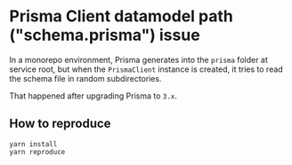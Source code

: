 # Prisma Client datamodel path ("schema.prisma") issue

In a monorepo environment, Prisma generates into the `prisma` folder at service root, but when the `PrismaClient` instance is created, it tries to read the schema file in random subdirectories.

That happened after upgrading Prisma to `3.x`.

## How to reproduce
```shell
yarn install
yarn reproduce
```
